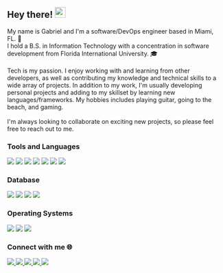 ## Hey there! <img src="https://raw.githubusercontent.com/MartinHeinz/MartinHeinz/master/wave.gif" width="25px">

My name is Gabriel and I'm a software/DevOps engineer based in Miami, FL. 🌴 <br>
I hold a B.S. in Information Technology with a concentration in software development from Florida International University. 🎓<br><br>
Tech is my passion. I enjoy working with and learning from other developers, as well as contributing my knowledge and technical skills to a wide array of projects.
In addition to my work, I'm usually developing personal projects and adding to my skillset by learning new languages/frameworks. My hobbies includes playing guitar, going to the beach, and gaming. <br><br>
I'm always looking to collaborate on exciting new projects, so please feel free to reach out to me.

### Tools and Languages 
<a><img src="https://img.shields.io/badge/Java-ED8B00?style=for-the-badge&logo=java&logoColor=white" /></a>
<a><img src="https://img.shields.io/badge/Python-FFD43B?style=for-the-badge&logo=python&logoColor=blue" /></a>
<a><img src="https://img.shields.io/badge/C-00599C?style=for-the-badge&logo=c&logoColor=white" /></a>
<a><img src="https://img.shields.io/badge/Docker-2CA5E0?style=for-the-badge&logo=docker&logoColor=white" /></a>
<a><img src="https://img.shields.io/badge/kubernetes-326ce5.svg?&style=for-the-badge&logo=kubernetes&logoColor=white" /></a>
<a><img src="https://img.shields.io/badge/HTML5-E34F26?style=for-the-badge&logo=html5&logoColor=white" /></a>
<a><img src="https://img.shields.io/badge/CSS3-1572B6?style=for-the-badge&logo=css3&logoColor=white" /></a>

### Database
<a><img src="https://img.shields.io/badge/Microsoft%20SQL%20Server-CC2927?style=for-the-badge&logo=microsoft%20sql%20server&logoColor=white" /></a>
<a><img src="https://img.shields.io/badge/MySQL-005C84?style=for-the-badge&logo=mysql&logoColor=white" /></a>
<a><img src="https://img.shields.io/badge/PostgreSQL-316192?style=for-the-badge&logo=postgresql&logoColor=white" /></a>
<a><img src="https://img.shields.io/badge/SQLite-07405E?style=for-the-badge&logo=sqlite&logoColor=white" /></a>

### Operating Systems
<a><img src="https://img.shields.io/badge/Linux-FCC624?style=for-the-badge&logo=linux&logoColor=black" /></a>
<a><img src="https://img.shields.io/badge/mac%20os-000000?style=for-the-badge&logo=apple&logoColor=white" /></a>
<a><img src="https://img.shields.io/badge/Windows-0078D6?style=for-the-badge&logo=windows&logoColor=white" /></a>

### Connect with me 🌐

<a href="mailto:gbena008@fiu.edu?subject=Github direct message">
  <img src="https://img.shields.io/badge/Gmail-D14836?style=for-the-badge&logo=gmail&logoColor=white"/>
</a>

<a href="https://www.hackerrank.com/gbena008">
  <img src="https://img.shields.io/badge/-Hackerrank-2EC866?style=for-the-badge&logo=HackerRank&logoColor=white"/>
</a>

<a href="https://leetcode.com/tomasgab/">
<img src="https://img.shields.io/badge/-LeetCode-FFA116?style=for-the-badge&logo=LeetCode&logoColor=black"/>
</a>

<a href="https://www.linkedin.com/in/gabrielbenavidez/">
  <img src="https://img.shields.io/badge/LinkedIn-0077B5?style=for-the-badge&logo=linkedin&logoColor=white"/>
</a>  

<a href="https://www.hackerearth.com/@gbena008">
  <img src="https://img.shields.io/badge/HackerEarth-%232C3454.svg?&style=for-the-badge&logo=HackerEarth&logoColor=Blue">
</a>

